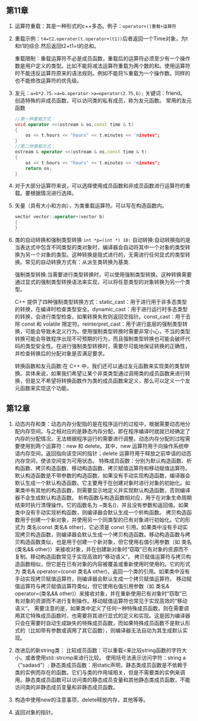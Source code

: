 ## 第11章

1. 运算符重载：其是一种形式的c++多态。例子：`operator+()重载+运算符`

2. 重载示例：`t4=t2.operater(t.operator+(t1))`后者返回一个Time对象，为t和t1的综合.然后返回t2+t1+t的总和。

   重载限制：重载运算符不必是成员函数，重载后的运算符必须至少有一个操作数是用户定义的类型。比如不能将减法运算符重载为两个数的和。使用运算符时不能违反运算符原来的语法规则。例如不能将%重载为一个操作数。同样的也不能修改运算符的优先级。

3. 友元：`a=b*2.75->a=b.operator->a=operator(2.75,b);`
   关键词：friend。 创造特殊的非成员函数，可以访问类的私有成员，称为友元函数。
   常用的友元函数

   ```C++
   //第一种重载方式：
   void operator <<(ostream & os,const time & t)
   {
       os << t.hours << "hours" << t.minutes << 'minutes";
   }
   //第二种重载方式：
   ostream & operator <<(ostream & os,const time & t)
   {
       os << t.hours << "hours" << t.minutes << 'minutes";
       return os;
   }
   ```

4. 对于大部分运算符来说，可以选择使用成员函数和非成员函数进行运算符的重载。要根据情况进行选择。

5. 矢量（具有大小和方向），为类重载运算符。可以写在构造函数内。

   ```C++
   vector vector::operator+(vector b)
   {
   }
   ```

6. 类的自动转换和强制类型转换
   `int *p=(int *) 10;`
   自动转换:自动转换指的是当表达式中包含不同类型的类对象时，编译器会自动将其中一个对象的类型转换为另一个对象的类型。这种转换是隐式进行的，无需进行任何显式的类型转换。常见的自动转换方式有：从派生类转换为基类.

   强制类型转换:当需要进行类型转换时，可以使用强制类型转换。这种转换需要通过显式的强制类型转换语法来实现，可以将任意类型的对象转换为另一个类型。

   C++ 提供了四种强制类型转换方式：static_cast：用于进行用于非多态类型的转换，在编译时检查类型安全。dynamic_cast：用于进行运行时多态类型的转换，会进行类型检查，如果转换失败则返回空指针。const_cast：用于去除 const 和 volatile 限定符。reinterpret_cast：用于进行底层的强制类型转换，可能会导致未定义行为。使用强制类型转换时需要非常小心，不当的类型转换可能会导致程序出现不可预期的行为，而且强制类型转换也可能会破坏代码的类型安全性。在进行强制类型转换时，需要尽可能地保证转换的正确性，并检查转换后的分配对象是否满足要求。

   转换函数和友元函数:在 C++ 中，我们还可以通过友元函数来实现类的类型转换。具体来说，如果我们希望让某个非类类型通过调用类的成员函数来进行转换，但是又不希望将转换函数作为类的成员函数来定义，那么可以定义一个友元函数来实现这个功能。

## 第12章

1. 动态内存和类：动态内存分配指的是在程序运行的过程中，根据需要动态地分配内存空间。与之相对应的是静态内存分配，即在程序编译时就就已经确定了内存的分配情况，无法根据程序运行的需要进行调整。动态内存分配的过程需要使用到两个运算符：new 和 delete。其中，new 运算符用于向操作系统申请内存空间，返回指向该空间的指针；delete 运算符用于释放之前申请的动态内存空间，使该空间变为可用状态。
   特殊成员函数：分别为默认构造函数、析构函数、拷贝构造函数、移动构造函数、拷贝赋值运算符和移动赋值运算符。
   默认构造函数是不带参数的构造函数，如果没有手动实现构造函数，编译器会默认生成一个默认构造函数。它主要用于在创建对象时进行对象的初始化。如果类中有其他的构造函数，则需要显示地定义并实现默认构造函数，否则编译器不会生成默认构造函数。
   析构函数与构造函数相对应，用于在对象生命周期结束时执行清理操作。它的函数名为 ~类名()，并且没有参数和返回值。如果类中没有手动实现析构函数，则编译器会默认生成一个析构函数。
   拷贝构造函数用于创建一个新对象，并使用另一个同类型的已有对象进行初始化。它的形式为 类名(const 类名& other)，它必须是 const 引用。如果类中没有手动实现拷贝构造函数，则编译器会默认生成一个拷贝构造函数。移动构造函数与拷贝构造函数类似，也是用于创建一个新对象，但它使用右值引用参数（如 类名(类名&& other)）来接收对象，并在创建新对象时“窃取”已有对象的资源而不复制。移动构造函数常见于实现高效的“移动语义”。
   拷贝赋值运算符与拷贝构造函数相似，但它是在已有对象的内容被覆盖或重新使用时使用的。它的形式为 类名& operator=(const 类名& other)，返回一个类的引用。如果类中没有手动实现拷贝赋值运算符，则编译器会默认生成一个拷贝赋值运算符。
   移动赋值运算符与拷贝赋值运算符类似，但它使用右值引用参数（如 类名& operator=(类名&& other)）来接收对象，并在重新使用已有对象时“窃取”已有对象的资源而不进行复制操作。移动赋值运算符也常见于实现高效的“移动语义”。
   需要注意的是，如果类中定义了任何一种特殊成员函数，则在需要调用其它特殊成员函数时，也需要将其进行显式的定义和实现。这是因为编译器只会在需要时自动生成缺失的特殊成员函数，而如果特殊成员函数不是默认形式的（比如带有参数或调用了其它函数），则编译器无法自动为其生成默认实现。

2. 改进后的新string类：
   比较成员函数：可以重载<来比较string函数的字符大小。或者使用std::strcmp来进行比较。
   使用括号法表示访问字符：string a（"sadasd"）;
   静态类成员函数：用static声明，静态类成员函数是不依赖于类的实例而存在的函数。它们与类的作用域相关，但是不需要类的实例来调用。静态类成员函数可以访问类的静态成员变量和其他静态类成员函数，不能访问类的非静态成员变量和非静态成员函数。

3. 构造中使用new的注意事项，delete释放内存，其他等等。

4. 返回对象的指针。